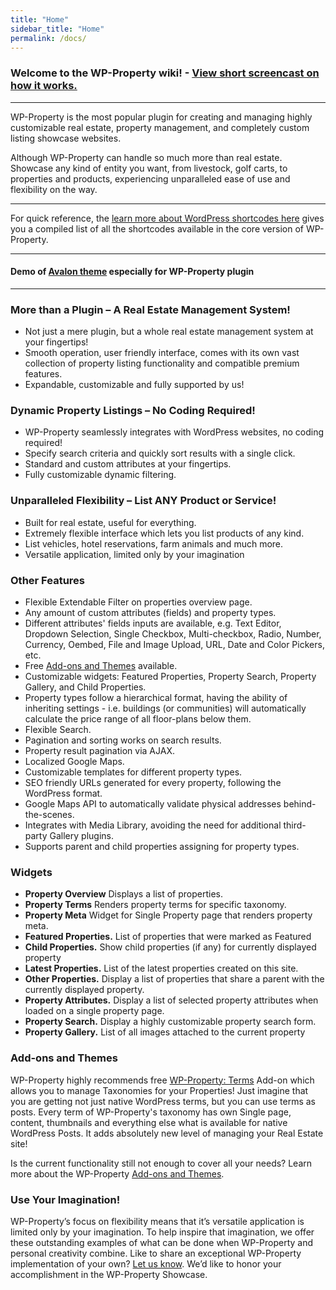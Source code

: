 ```yaml
---
title: "Home"
sidebar_title: "Home"
permalink: /docs/
---
```


### Welcome to the WP-Property wiki! - [View short screencast on how it works.](https://player.vimeo.com/video/14280748?title=0&amp;byline=0&amp;portrait=)
***

WP-Property is the most popular plugin for creating and managing highly customizable real estate, property management, and completely custom listing showcase websites.

Although WP-Property can handle so much more than real estate. Showcase any kind of entity you want, from livestock, golf carts, to properties and products, experiencing unparalleled ease of use and flexibility on the way.

***
For quick reference, the [learn more about WordPress shortcodes here](https://wp-property.github.io/docs/shortcode_cheatsheet/) gives you a compiled list of all the shortcodes available in the core version of WP-Property.

***

#### Demo of [Avalon theme](https://www.usabilitydynamics.com/product/avalon) especially for WP-Property plugin
***

### More than a Plugin – A Real Estate Management System!

*   Not just a mere plugin, but a whole real estate management system at your fingertips!
*   Smooth operation, user friendly interface, comes with its own vast collection of property listing functionality and compatible premium features.
*   Expandable, customizable and fully supported by us!

### Dynamic Property Listings – No Coding Required!

*   WP-Property seamlessly integrates with WordPress websites, no coding required!
*   Specify search criteria and quickly sort results with a single click.
*   Standard and custom attributes at your fingertips.
*   Fully customizable dynamic filtering.

### Unparalleled Flexibility – List ANY Product or Service!

*   Built for real estate, useful for everything.
*   Extremely flexible interface which lets you list products of any kind.
*   List vehicles, hotel reservations, farm animals and much more.
*   Versatile application, limited only by your imagination

### Other Features

*   Flexible Extendable Filter on properties overview page.
*   Any amount of custom attributes (fields) and property types.
*   Different attributes' fields inputs are available, e.g. Text Editor, Dropdown Selection, Single Checkbox, Multi-checkbox, Radio, Number, Currency, Oembed, File and Image Upload, URL, Date and Color Pickers, etc.
*   Free [Add-ons and Themes](//www.usabilitydynamics.com/products#category-wp-property) available.
*   Customizable widgets: Featured Properties, Property Search, Property Gallery, and Child Properties.
*   Property types follow a hierarchical format, having the ability of inheriting settings - i.e. buildings (or communities) will automatically calculate the price range of all floor-plans below them.
*   Flexible Search.
*   Pagination and sorting works on search results.
*   Property result pagination via AJAX.
*   Localized Google Maps.
*   Customizable templates for different property types.
*   SEO friendly URLs generated for every property, following the WordPress format.
*   Google Maps API to automatically validate physical addresses behind-the-scenes.
*   Integrates with Media Library, avoiding the need for additional third-party Gallery plugins.
*   Supports parent and child properties assigning for property types.


### Widgets

*   **Property Overview** Displays a list of properties.
*   **Property Terms** Renders property terms for specific taxonomy.
*   **Property Meta** Widget for Single Property page that renders property meta.
*   **Featured Properties.** List of properties that were marked as Featured
*   **Child Properties.** Show child properties (if any) for currently displayed property
*   **Latest Properties.** List of the latest properties created on this site.
*   **Other Properties.** Display a list of properties that share a parent with the currently displayed property.
*   **Property Attributes.** Display a list of selected property attributes when loaded on a single property page.
*   **Property Search.** Display a highly customizable property search form.
*   **Property Gallery.** List of all images attached to the current property

### Add-ons and Themes

WP-Property highly recommends free [WP-Property: Terms](https://www.usabilitydynamics.com/product/wp-property-terms) Add-on which allows you to manage Taxonomies for your Properties! Just imagine that you are getting not just native WordPress terms, but you can use terms as posts. Every term of WP-Property's taxonomy has own Single page, content, thumbnails and everything else what is available for native WordPress Posts. It adds absolutely new level of managing your Real Estate site!

Is the current functionality still not enough to cover all your needs? Learn more about the WP-Property [Add-ons and Themes](https://www.usabilitydynamics.com/products#category-wp-property).

### Use Your Imagination!

WP-Property’s focus on flexibility means that it’s versatile application is limited only by your imagination. To help inspire that imagination, we offer these outstanding examples of what can be done when WP-Property and personal creativity combine. Like to share an exceptional WP-Property implementation of your own? [Let us know](https://www.usabilitydynamics.com/contact-us/). We’d like to honor your accomplishment in the WP-Property Showcase.